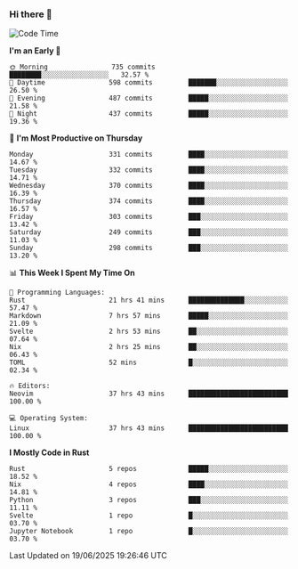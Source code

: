 ### Hi there 👋
<!--START_SECTION:waka-->
![Code Time](http://img.shields.io/badge/Code%20Time-667%20hrs%2019%20mins-blue)

**I'm an Early 🐤** 

```text
🌞 Morning                735 commits         ████████░░░░░░░░░░░░░░░░░   32.57 % 
🌆 Daytime                598 commits         ███████░░░░░░░░░░░░░░░░░░   26.50 % 
🌃 Evening                487 commits         █████░░░░░░░░░░░░░░░░░░░░   21.58 % 
🌙 Night                  437 commits         █████░░░░░░░░░░░░░░░░░░░░   19.36 % 
```
📅 **I'm Most Productive on Thursday** 

```text
Monday                   331 commits         ████░░░░░░░░░░░░░░░░░░░░░   14.67 % 
Tuesday                  332 commits         ████░░░░░░░░░░░░░░░░░░░░░   14.71 % 
Wednesday                370 commits         ████░░░░░░░░░░░░░░░░░░░░░   16.39 % 
Thursday                 374 commits         ████░░░░░░░░░░░░░░░░░░░░░   16.57 % 
Friday                   303 commits         ███░░░░░░░░░░░░░░░░░░░░░░   13.42 % 
Saturday                 249 commits         ███░░░░░░░░░░░░░░░░░░░░░░   11.03 % 
Sunday                   298 commits         ███░░░░░░░░░░░░░░░░░░░░░░   13.20 % 
```


📊 **This Week I Spent My Time On** 

```text
💬 Programming Languages: 
Rust                     21 hrs 41 mins      ██████████████░░░░░░░░░░░   57.47 % 
Markdown                 7 hrs 57 mins       █████░░░░░░░░░░░░░░░░░░░░   21.09 % 
Svelte                   2 hrs 53 mins       ██░░░░░░░░░░░░░░░░░░░░░░░   07.64 % 
Nix                      2 hrs 25 mins       ██░░░░░░░░░░░░░░░░░░░░░░░   06.43 % 
TOML                     52 mins             █░░░░░░░░░░░░░░░░░░░░░░░░   02.34 % 

🔥 Editors: 
Neovim                   37 hrs 43 mins      █████████████████████████   100.00 % 

💻 Operating System: 
Linux                    37 hrs 43 mins      █████████████████████████   100.00 % 
```

**I Mostly Code in Rust** 

```text
Rust                     5 repos             █████░░░░░░░░░░░░░░░░░░░░   18.52 % 
Nix                      4 repos             ████░░░░░░░░░░░░░░░░░░░░░   14.81 % 
Python                   3 repos             ███░░░░░░░░░░░░░░░░░░░░░░   11.11 % 
Svelte                   1 repo              █░░░░░░░░░░░░░░░░░░░░░░░░   03.70 % 
Jupyter Notebook         1 repo              █░░░░░░░░░░░░░░░░░░░░░░░░   03.70 % 
```




 Last Updated on 19/06/2025 19:26:46 UTC
<!--END_SECTION:waka-->

<!--
**YoganshSharma/YoganshSharma** is a ✨ _special_ ✨ repository because its `README.md` (this file) appears on your GitHub profile.

Here are some ideas to get you started:

- 🔭 I’m currently working on ...
- 🌱 I’m currently learning ...
- 👯 I’m looking to collaborate on ...
- 🤔 I’m looking for help with ...
- 💬 Ask me about ...
- 📫 How to reach me: ...
- 😄 Pronouns: ...
- ⚡ Fun fact: ...
-->
